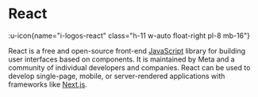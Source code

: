 # React

:u-icon{name="i-logos-react" class="h-11 w-auto float-right pl-8 mb-16"}

React is a free and open-source front-end [JavaScript](/javascript) library for building user interfaces based on components. It is maintained by Meta and a community of individual developers and companies. React can be used to develop single-page, mobile, or server-rendered applications with frameworks like [Next.js](/nextjs).
